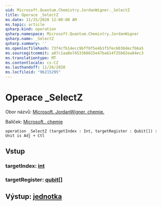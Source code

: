 ```yaml
---
uid: Microsoft.Quantum.Chemistry.JordanWigner._SelectZ
title: Operace _SelectZ
ms.date: 11/25/2020 12:00:00 AM
ms.topic: article
qsharp.kind: operation
qsharp.namespace: Microsoft.Quantum.Chemistry.JordanWigner
qsharp.name: _SelectZ
qsharp.summary: ''
ms.openlocfilehash: 73f4cfb14ecc9bff8f5e4b1f5fec6036decfb6a5
ms.sourcegitcommit: a87c1aa8e7453360025e47ba614f25b02ea84ec3
ms.translationtype: MT
ms.contentlocale: cs-CZ
ms.lasthandoff: 11/26/2020
ms.locfileid: "96215295"
---
```

# <a name="_selectz-operation"></a>Operace _SelectZ

Obor názvů: [Microsoft. JordanWigner. chemie.](xref:Microsoft.Quantum.Chemistry.JordanWigner)

Balíček: [Microsoft.. chemie](https://nuget.org/packages/Microsoft.Quantum.Chemistry)




```qsharp
operation _SelectZ (targetIndex : Int, targetRegister : Qubit[]) : Unit is Adj + Ctl
```


## <a name="input"></a>Vstup

### <a name="targetindex--int"></a>targetIndex: [int](xref:microsoft.quantum.lang-ref.int)




### <a name="targetregister--qubit"></a>targetRegister: [qubit](xref:microsoft.quantum.lang-ref.qubit)[]





## <a name="output--unit"></a>Výstup: [jednotka](xref:microsoft.quantum.lang-ref.unit)

